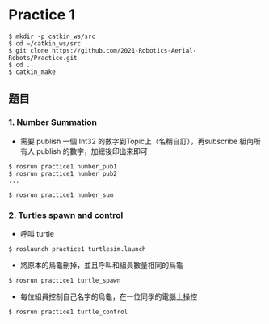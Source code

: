 
# Practice 1

```
$ mkdir -p catkin_ws/src
$ cd ~/catkin_ws/src
$ git clone https://github.com/2021-Robotics-Aerial-Robots/Practice.git
$ cd ..
$ catkin_make
```
## 題目


### 1. Number Summation
- 需要 publish 一個 Int32 的數字到Topic上（名稱自訂），再subscribe 組內所有人 publish 的數字，加總後印出來即可

```
$ rosrun practice1 number_pub1
$ rosrun practice1 number_pub2
...

$ rosrun practice1 number_sum
```

### 2. Turtles spawn and control
- 呼叫 turtle
```
$ roslaunch practice1 turtlesim.launch
```
- 將原本的烏龜刪掉，並且呼叫和組員數量相同的烏龜
```
$ rosrun practice1 turtle_spawn
```
- 每位組員控制自己名字的烏龜，在一位同學的電腦上操控
```
$ rosrun practice1 turtle_control
```

